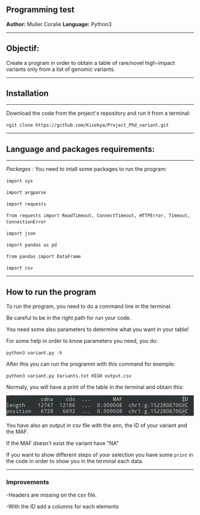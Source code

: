 ## **Programming test**

**Author:** Muller Coralie
**Language:** Python3

* * *

## Objectif:

Create a program in order to obtain a table of rare/novel high-impact variants only from a list of genomic variants.

* * *

## Installation

* * *

Download the code from the project's repository and run it from a terminal:

`>git clone https://github.com/Kisekya/Project_Phd_variant.git`


* * *
## Language and packages requirements:

* * *

*Packages :*
You need to intall some packages to run the program:

`import sys` 

`import argparse`

`import requests`

`from requests import ReadTimeout, ConnectTimeout, HTTPError, Timeout, ConnectionError`

`import json`

`import pandas as pd`

`from pandas import DataFrame`

`import csv`

* * *

## How to run the program

To run the program, you need to do a command line in the terminal.

Be careful to be in the right path for run your code.

You need some also parameters to determine what you want in your table!

For some help in order to know parameters you need, you do:

`python3 variant.py -h`

After this you can run the programm with this command for exemple:

`python3 variant.py Variants.txt HIGH output.csv`

Normaly, you will have a print of the table in the terminal and obtain this:

![results](results.png)

You have also an output in csv file with the ann, the ID of your variant and the MAF.

If the MAF doesn't exist the variant have "NA"

If you want to show different steps of your selection you have some `print` in the code in order to show you in the terminal each data.


***

### Improvements

-Headers are missing on the csv file.

-With the ID add a columns for each elements








